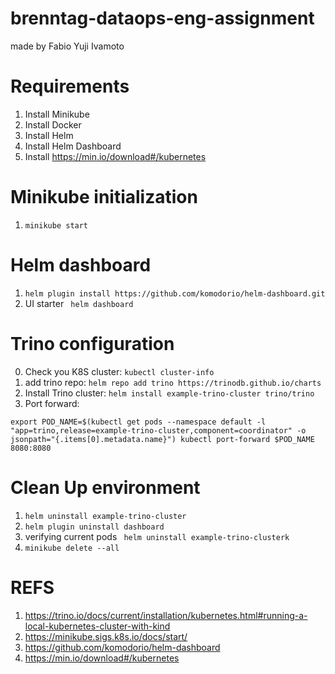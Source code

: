 # brenntag-dataops-eng-assignment
made by Fabio Yuji Ivamoto

# Requirements
1. Install Minikube
2. Install Docker
3. Install Helm
4. Install Helm Dashboard 
5. Install https://min.io/download#/kubernetes

# Minikube initialization
1. `minikube start`

# Helm dashboard
1. `helm plugin install https://github.com/komodorio/helm-dashboard.git`
2. UI starter ` helm dashboard`

# Trino configuration
0. Check you K8S cluster: `kubectl cluster-info`
1. add trino repo: `helm repo add trino https://trinodb.github.io/charts`
2. Install Trino cluster: `helm install example-trino-cluster trino/trino`
3. Port forward: 


`export POD_NAME=$(kubectl get pods --namespace default -l "app=trino,release=example-trino-cluster,component=coordinator" -o jsonpath="{.items[0].metadata.name}")
kubectl port-forward $POD_NAME 8080:8080`

# Clean Up environment
1. `helm uninstall example-trino-cluster`
2. `helm plugin uninstall dashboard`
2. verifying current pods ` helm uninstall example-trino-clusterk`
3. `minikube delete --all
`


# REFS

1. https://trino.io/docs/current/installation/kubernetes.html#running-a-local-kubernetes-cluster-with-kind
2. https://minikube.sigs.k8s.io/docs/start/
3. https://github.com/komodorio/helm-dashboard
4. https://min.io/download#/kubernetes